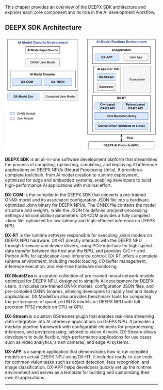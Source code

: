 This chapter provides an overview of the DEEPX SDK architecture and explains each core component and its role in the AI development workflow.  

## DEEPX SDK Architecture  
![](./../resources/01_SDK_Architecture.drawio_r2.png)

**DEEPX SDK** is an all-in-one software development platform that streamlines the process of compiling, optimizing, simulating, and deploying AI inference applications on DEEPX NPUs (Neural Processing Units). It provides a complete toolchain, from AI model creation to runtime deployment, optimized for edge and embedded systems, enabling developers to build high-performance AI applications with minimal effort.  

**DX-COM** is the compiler in the DEEPX SDK that converts a pre-trained ONNX model and its associated configuration JSON file into a hardware-optimized .dxnn binary for DEEPX NPUs. The ONNX file contains the model structure and weights, while the JSON file defines pre/post-processing settings and compilation parameters. DX-COM provides a fully compiled .dxnn file, optimized for low-latency and high-efficient inference on DEEPX NPU.  

**DX-RT** is the runtime software responsible for executing ,dxnn models on DEEPX NPU hardware. DX-RT directly interacts with the DEEPX NPU through firmware and device drivers, using PCIe interface for high-speed data transfer between the host and the NPU, and provides C/C++ and Python APIs for application-level inference control. DX-RT offers a complete runtime environment, including model loading, I/O buffer management, inference execution, and real-time hardware monitoring.  

**DX ModelZoo** is a curated collection of pre-trained neural network models optimized for DEEPX NPU, designed to simplify AI development for DEEPX users. It includes pre-trained ONNX models, configuration JSON files, and pre-compiled DXNN binaries, allowing developers to rapidly test and deploy applications. DX ModelZoo also provides benchmark tools for comparing the performance of quantized INT8 models on DEEPX NPU with full-precision FP32 models on CPU or GPU.  

**DX-Stream** is a custom GStreamer plugin that enables real-time streaming data integration into AI inference applications on DEEPX NPU. It provides a modular pipeline framework with configurable elements for preprocessing, inference, and postprocessing, tailored to vision AI work. DX-Stream allows developers to build flexible, high-performance applications for use cases such as video analytics, smart cameras, and edge AI systems.  

**DX-APP** is a sample application that demonstrates how to run compiled models on actual DEEPX NPU using DX-RT. It includes ready-to-use code for common vision tasks such as object detection, face recognition, and image classification. DX-APP helps developers quickly set up the runtime environment and serves as a template for building and customizing their own AI applications.  

---
